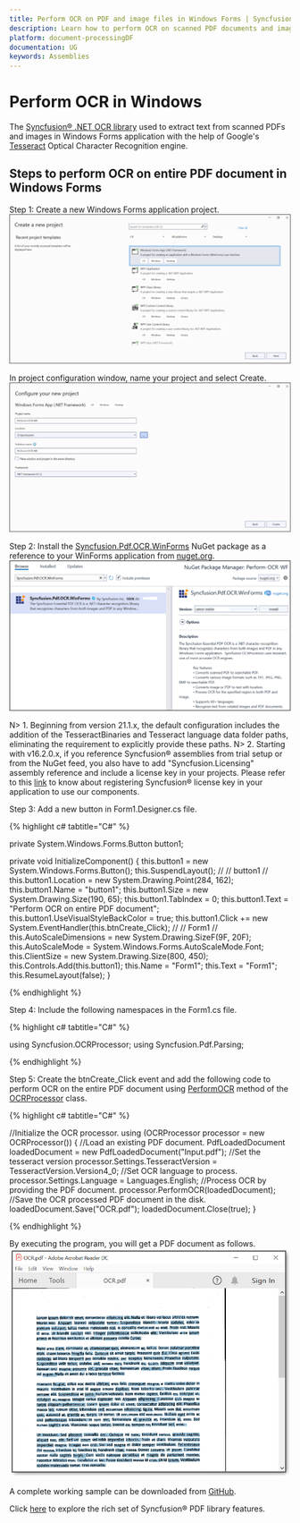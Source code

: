 ```yaml
---
title: Perform OCR on PDF and image files in Windows Forms | Syncfusion
description: Learn how to perform OCR on scanned PDF documents and images in Windows Forms with different tesseract versions using Syncfusion .NET OCR library. 
platform: document-processingDF
documentation: UG
keywords: Assemblies
--- 
```


# Perform OCR in Windows 
The [Syncfusion&reg; .NET OCR library](https://www.syncfusion.com/document-processing/pdf-framework/net/pdf-library/ocr-process) used to extract text from scanned PDFs and images in Windows Forms application with the help of Google's [Tesseract](https://github.com/tesseract-ocr/tesseract) Optical Character Recognition engine.

## Steps to perform OCR on entire PDF document in Windows Forms 

Step 1: Create a new Windows Forms application project. 
![Create WF project](OCR-Images/OCR-WF-app-creation.png)

In project configuration window, name your project and select Create. 
![Project configuration window](OCR-Images/OCR-WF-configuraion-window.png)

Step 2: Install the [Syncfusion.Pdf.OCR.WinForms](https://www.nuget.org/packages/Syncfusion.Pdf.OCR.WinForms) NuGet package as a reference to your WinForms application from [nuget.org](https://www.nuget.org/).
![OCR NuGet package installation](OCR-Images/OCR-WF-NuGet-package.png)

N> 1. Beginning from version 21.1.x, the default configuration includes the addition of the TesseractBinaries and Tesseract language data folder paths, eliminating the requirement to explicitly provide these paths.
N> 2. Starting with v16.2.0.x, if you reference Syncfusion&reg; assemblies from trial setup or from the NuGet feed, you also have to add "Syncfusion.Licensing" assembly reference and include a license key in your projects. Please refer to this [link](https://help.syncfusion.com/common/essential-studio/licensing/overview) to know about registering Syncfusion&reg; license key in your application to use our components.

Step 3: Add a new button in Form1.Designer.cs file. 

{% highlight c# tabtitle="C#" %}

private System.Windows.Forms.Button button1;

private void InitializeComponent()
{
    this.button1 = new System.Windows.Forms.Button();
    this.SuspendLayout();
    // 
    // button1
    // 
    this.button1.Location = new System.Drawing.Point(284, 162);
    this.button1.Name = "button1";
    this.button1.Size = new System.Drawing.Size(190, 65);
    this.button1.TabIndex = 0;
    this.button1.Text = "Perform OCR on entire PDF document";
    this.button1.UseVisualStyleBackColor = true;
    this.button1.Click += new System.EventHandler(this.btnCreate_Click);
    // 
    // Form1
    // 
    this.AutoScaleDimensions = new System.Drawing.SizeF(9F, 20F);
    this.AutoScaleMode = System.Windows.Forms.AutoScaleMode.Font;
    this.ClientSize = new System.Drawing.Size(800, 450);
    this.Controls.Add(this.button1);
    this.Name = "Form1";
    this.Text = "Form1";
    this.ResumeLayout(false);
}

{% endhighlight %}

Step 4: Include the following namespaces in the Form1.cs file.

{% highlight c# tabtitle="C#" %}

using Syncfusion.OCRProcessor;
using Syncfusion.Pdf.Parsing;

{% endhighlight %}

Step 5: Create the btnCreate_Click event and add the following code to perform OCR on the entire PDF document using [PerformOCR](https://help.syncfusion.com/cr/document-processing/Syncfusion.OCRProcessor.OCRProcessor.html#Syncfusion_OCRProcessor_OCRProcessor_PerformOCR_Syncfusion_Pdf_Parsing_PdfLoadedDocument_System_String_) method of the [OCRProcessor](https://help.syncfusion.com/cr/document-processing/Syncfusion.OCRProcessor.OCRProcessor.html) class. 

{% highlight c# tabtitle="C#" %}

//Initialize the OCR processor.
using (OCRProcessor processor = new OCRProcessor())
{
    //Load an existing PDF document.
    PdfLoadedDocument loadedDocument = new PdfLoadedDocument("Input.pdf");
    //Set the tesseract version 
    processor.Settings.TesseractVersion = TesseractVersion.Version4_0;
    //Set OCR language to process.
    processor.Settings.Language = Languages.English;
    //Process OCR by providing the PDF document.
    processor.PerformOCR(loadedDocument);  
    //Save the OCR processed PDF document in the disk.
    loadedDocument.Save("OCR.pdf");
    loadedDocument.Close(true);
}

{% endhighlight %}

By executing the program, you will get a PDF document as follows.
![OCR output screenshot](OCR-Images/Output.png)

A complete working sample can be downloaded from [GitHub](https://github.com/SyncfusionExamples/OCR-csharp-examples/tree/master/Windows%20Forms).

Click [here](https://www.syncfusion.com/document-processing/pdf-framework/net) to explore the rich set of Syncfusion&reg; PDF library features.